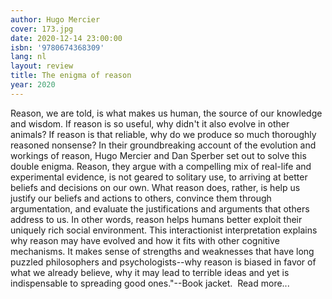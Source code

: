 ```yaml
---
author: Hugo Mercier
cover: 173.jpg
date: 2020-12-14 23:00:00
isbn: '9780674368309'
lang: nl
layout: review
title: The enigma of reason
year: 2020
---
```

Reason, we are told, is what makes us human, the source of our knowledge and wisdom. If reason is so useful, why didn't it also evolve in other animals? If reason is that reliable, why do we produce so much thoroughly reasoned nonsense? In their groundbreaking account of the evolution and workings of reason, Hugo Mercier and Dan Sperber set out to solve this double enigma. Reason, they argue with a compelling mix of real-life and experimental evidence, is not geared to solitary use, to arriving at better beliefs and decisions on our own. What reason does, rather, is help us justify our beliefs and actions to others, convince them through argumentation, and evaluate the justifications and arguments that others address to us. In other words, reason helps humans better exploit their uniquely rich social environment. This interactionist interpretation explains why reason may have evolved and how it fits with other cognitive mechanisms. It makes sense of strengths and weaknesses that have long puzzled philosophers and psychologists--why reason is biased in favor of what we already believe, why it may lead to terrible ideas and yet is indispensable to spreading good ones."--Book jacket.
     Read more...
